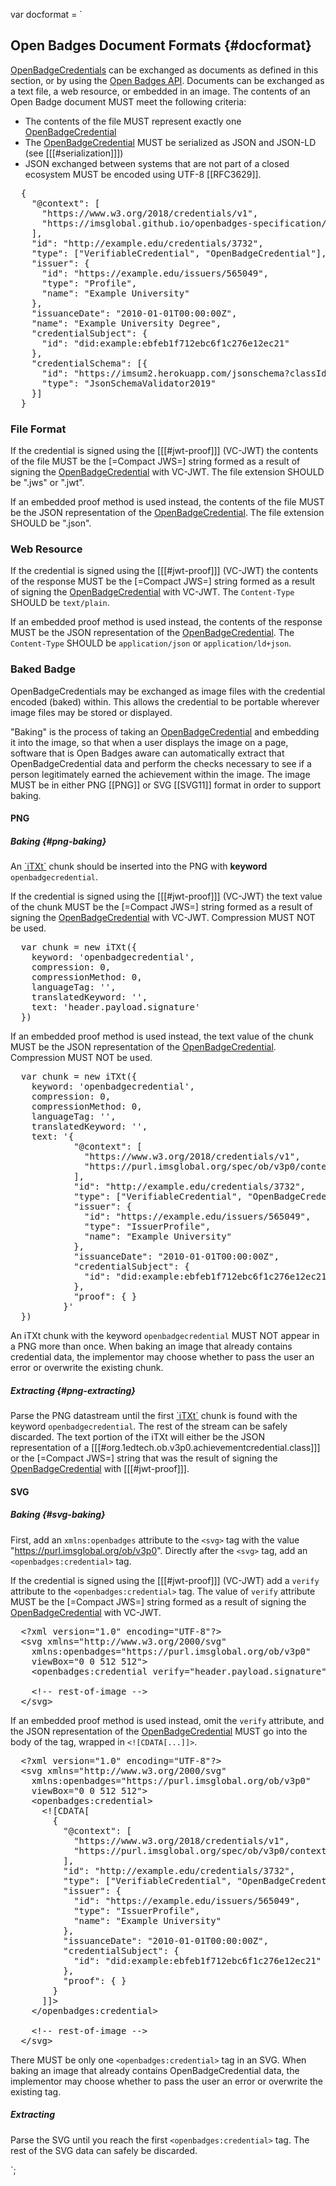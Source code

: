 var docformat = `

## Open Badges Document Formats {#docformat}

[OpenBadgeCredentials](#org.1edtech.ob.v3p0.achievementcredential.class) can be exchanged as documents as defined in this section, or by using the [Open Badges API](#api). Documents can be exchanged as a text file, a web resource, or embedded in an image. The contents of an Open Badge document MUST meet the following criteria:

- The contents of the file MUST represent exactly one [OpenBadgeCredential](#org.1edtech.ob.v3p0.achievementcredential.class)
- The [OpenBadgeCredential](#org.1edtech.ob.v3p0.achievementcredential.class) MUST be serialized as JSON and JSON-LD (see [[[#serialization]]])
- JSON exchanged between systems that are not part of a closed ecosystem MUST be encoded using UTF-8 [[RFC3629]].

<pre class="json example vc" data-schema="org.1edtech.ob.v3p0.achievementcredential.class"
      title="Sample OpenBadgeCredential file contents"
      data-vc-vm="https://example.edu/issuers/565049#key-1">
  {
    "@context": [
      "https://www.w3.org/2018/credentials/v1",
      "https://imsglobal.github.io/openbadges-specification/context.json"
    ],
    "id": "http://example.edu/credentials/3732",
    "type": ["VerifiableCredential", "OpenBadgeCredential"],
    "issuer": {
      "id": "https://example.edu/issuers/565049",
      "type": "Profile",
      "name": "Example University"
    },
    "issuanceDate": "2010-01-01T00:00:00Z",
    "name": "Example University Degree",
    "credentialSubject": {
      "id": "did:example:ebfeb1f712ebc6f1c276e12ec21"
    },
    "credentialSchema": [{
      "id": "https://imsum2.herokuapp.com/jsonschema?classId=org.1edtech.ob.v3p0.achievementcredential.class",
      "type": "JsonSchemaValidator2019"
    }]
  }
</pre>

### File Format

If the credential is signed using the [[[#jwt-proof]]] (VC-JWT) the contents of the file MUST be the [=Compact JWS=] string formed as a result of signing the [OpenBadgeCredential](#org.1edtech.ob.v3p0.achievementcredential.class) with VC-JWT. The file extension SHOULD be ".jws" or ".jwt".

If an embedded proof method is used instead, the contents of the file MUST be the JSON representation of the [OpenBadgeCredential](#org.1edtech.ob.v3p0.achievementcredential.class). The file extension SHOULD be ".json".

### Web Resource

If the credential is signed using the [[[#jwt-proof]]] (VC-JWT) the contents of the response MUST be the [=Compact JWS=] string formed as a result of signing the [OpenBadgeCredential](#org.1edtech.ob.v3p0.achievementcredential.class) with VC-JWT. The <code>Content-Type</code> SHOULD be <code>text/plain</code>.

If an embedded proof method is used instead, the contents of the response MUST be the JSON representation of the [OpenBadgeCredential](#org.1edtech.ob.v3p0.achievementcredential.class). The <code>Content-Type</code> SHOULD be <code>application/json</code> or <code>application/ld+json</code>.

### Baked Badge

OpenBadgeCredentials may be exchanged as image files with the credential encoded (baked) within. This allows the credential to be portable wherever image files may be stored or displayed.

"Baking" is the process of taking an [OpenBadgeCredential](#org.1edtech.ob.v3p0.achievementcredential.class) and embedding it into the image, so that when a user displays the image on a page, software that is Open Badges aware can automatically extract that OpenBadgeCredential data and perform the checks necessary to see if a person legitimately earned the achievement within the image. The image MUST be in either PNG [[PNG]] or SVG [[SVG11]] format in order to support baking.

#### PNG

##### Baking {#png-baking}

An [\`iTXt\`](http://www.w3.org/TR/PNG/#11iTXt) chunk should be inserted into the PNG with **keyword** <code>openbadgecredential</code>.

If the credential is signed using the [[[#jwt-proof]]] (VC-JWT) the text value of the chunk MUST be the [=Compact JWS=] string formed as a result of signing the [OpenBadgeCredential](#org.1edtech.ob.v3p0.achievementcredential.class) with VC-JWT. Compression MUST NOT be used.

<pre class="js example" title="An example of creating a chunk with VC-JWT proof (assuming an iTXt constructor)">
  var chunk = new iTXt({
    keyword: 'openbadgecredential',
    compression: 0,
    compressionMethod: 0,
    languageTag: '',
    translatedKeyword: '',
    text: 'header.payload.signature'
  })
</pre>

If an embedded proof method is used instead, the text value of the chunk MUST be the JSON representation of the [OpenBadgeCredential](#org.1edtech.ob.v3p0.achievementcredential.class). Compression MUST NOT be used.

<pre class="js example" title="An example of creating a chunk with embedded proof (assuming an iTXt constructor)">
  var chunk = new iTXt({
    keyword: 'openbadgecredential',
    compression: 0,
    compressionMethod: 0,
    languageTag: '',
    translatedKeyword: '',
    text: '{
            "@context": [
              "https://www.w3.org/2018/credentials/v1",
              "https://purl.imsglobal.org/spec/ob/v3p0/context"
            ],
            "id": "http://example.edu/credentials/3732",
            "type": ["VerifiableCredential", "OpenBadgeCredential"],
            "issuer": {
              "id": "https://example.edu/issuers/565049",
              "type": "IssuerProfile",
              "name": "Example University"
            },
            "issuanceDate": "2010-01-01T00:00:00Z",
            "credentialSubject": {
              "id": "did:example:ebfeb1f712ebc6f1c276e12ec21"
            },
            "proof": { }
          }'
  })
</pre>

An iTXt chunk with the keyword <code>openbadgecredential</code> MUST NOT appear in a PNG more than once. When baking an image that already contains credential data, the implementor may choose whether to pass the user an error or overwrite the existing chunk.

##### Extracting {#png-extracting}

Parse the PNG datastream until the first [\`iTXt\`](http://www.w3.org/TR/PNG/#11iTXt) chunk is found with the keyword <code>openbadgecredential</code>. The rest of the stream can be safely discarded. The text portion of the iTXt will either be the JSON representation of a [[[#org.1edtech.ob.v3p0.achievementcredential.class]]] or the [=Compact JWS=] string that was the result of signing the [OpenBadgeCredential](#org.1edtech.ob.v3p0.achievementcredential.class) with [[[#jwt-proof]]].

#### SVG

##### Baking {#svg-baking}

First, add an <code>xmlns:openbadges</code> attribute to the <code>&lt;svg></code> tag with the value "https://purl.imsglobal.org/ob/v3p0". Directly after the <code>&lt;svg></code> tag, add an <code>&lt;openbadges:credential></code> tag.

If the credential is signed using the [[[#jwt-proof]]] (VC-JWT) add a <code>verify</code> attribute to the <code>&lt;openbadges:credential></code> tag. The value of <code>verify</code> attribute MUST be the [=Compact JWS=] string formed as a result of signing the [OpenBadgeCredential](#org.1edtech.ob.v3p0.achievementcredential.class) with VC-JWT.

<pre class="xml example" title="An example of a well baked SVG with VC-JWT proof">
  &lt;?xml version="1.0" encoding="UTF-8"?>
  &lt;svg xmlns="http://www.w3.org/2000/svg"
    xmlns:openbadges="https://purl.imsglobal.org/ob/v3p0"
    viewBox="0 0 512 512">
    &lt;openbadges:credential verify="header.payload.signature">&lt;/openbadges:credential>

    &lt;!-- rest-of-image -->
  &lt;/svg>
</pre>

If an embedded proof method is used instead, omit the <code>verify</code> attribute, and the JSON representation of the [OpenBadgeCredential](#org.1edtech.ob.v3p0.achievementcredential.class) MUST go into the body of the tag, wrapped in <code>&lt;![CDATA[...]]></code>.

<pre class="xml example" title="An example of a well baked SVG with embedded proof">
  &lt;?xml version="1.0" encoding="UTF-8"?>
  &lt;svg xmlns="http://www.w3.org/2000/svg"
    xmlns:openbadges="https://purl.imsglobal.org/ob/v3p0"
    viewBox="0 0 512 512">
    &lt;openbadges:credential>
      &lt;![CDATA[
        {
          "@context": [
            "https://www.w3.org/2018/credentials/v1",
            "https://purl.imsglobal.org/spec/ob/v3p0/context"
          ],
          "id": "http://example.edu/credentials/3732",
          "type": ["VerifiableCredential", "OpenBadgeCredential"],
          "issuer": {
            "id": "https://example.edu/issuers/565049",
            "type": "IssuerProfile",
            "name": "Example University"
          },
          "issuanceDate": "2010-01-01T00:00:00Z",
          "credentialSubject": {
            "id": "did:example:ebfeb1f712ebc6f1c276e12ec21"
          },
          "proof": { }
        }
      ]]>
    &lt;/openbadges:credential>

    &lt;!-- rest-of-image -->
  &lt;/svg>
</pre>

There MUST be only one <code>&lt;openbadges:credential></code> tag in an SVG. When baking an image that already contains OpenBadgeCredential data, the implementor may choose whether to pass the user an error or overwrite the existing tag.

##### Extracting

Parse the SVG until you reach the first <code>&lt;openbadges:credential></code> tag. The rest of the SVG data can safely be discarded.

`;
